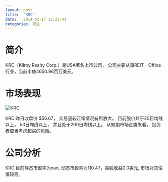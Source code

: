 ```yaml
---
layout: post
title:  "KRC"
date:   2014-02-17 12:21:41
categories: 观点
---
```


# 简介
KRC（Kilroy Realty Corp.）是USA著名上市公司，
公司主要从事REIT - Office行业，当前市值4650.96百万美元。

# 市场表现

![KRC](http://finviz.com/chart.ashx?t=KRC&ty=c&ta=1&p=d&s=l)

KRC 昨日收盘价 $56.67，
交易量较正常情况有所放大。
目前股价处于20日均线以上，
50日均线以上，
并且处于200日均线以上。
从短期市场走势来看，
投资者应当考虑超买的风险。

# 公司分析
KRC 目前静态市盈率为nan, 动态市盈率为110.47，每股收益0.0美元,
市场对其估值较高。
